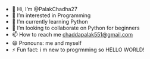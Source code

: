 - 👋 Hi, I’m @PalakChadha27
- 👀 I’m interested in Programming
- 🌱 I’m currently learning Python
- 💞️ I’m looking to collaborate on Python for beginners
- 📫 How to reach me chaddapalak551@gmail.com
- 😄 Pronouns: me and myself
- ⚡ Fun fact: i m new to progrmming so HELLO WORLD!

<!---
PalakChadha27/PalakChadha27 is a ✨ special ✨ repository because its `README.md` (this file) appears on your GitHub profile.
You can click the Preview link to take a look at your changes.
--->
